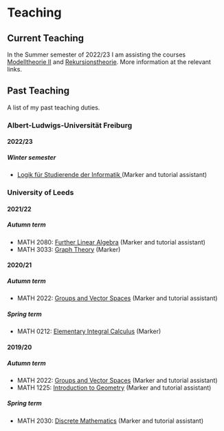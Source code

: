 
<html>
<body>
<h1> Teaching </h1>

<h2> Current Teaching </h2>

<p> In the Summer semester of 2022/23 I am assisting the courses <a href="https://fgallinaro.github.io/modelltheorie_2_23">Modelltheorie II</a> and <a href="https://home.mathematik.uni-freiburg.de/mildenberger/veranstaltungen/ss23/rekursionstheorie.html">Rekursionstheorie</a>. More information at the relevant links. </p>
	
<h2> Past Teaching </h2>

<p> A list of my past teaching duties. </p>
	
<h3> Albert-Ludwigs-Universität Freiburg </h3>
<h4> 2022/23 </h4>
<h5> Winter semester </h5>
<ul>
	<li> <a href="https://home.mathematik.uni-freiburg.de/mildenberger/veranstaltungen/ws22/logik.html">Logik für Studierende der Informatik </a> (Marker and tutorial assistant) </li>
</ul>
	
<h3> University of Leeds </h3>
<h4> 2021/22 </h4>
<h5> Autumn term </h5>
<ul>
	<li> MATH 2080: <a href="https://webprod3.leeds.ac.uk/catalogue/dynmodules.asp?Y=202122&M=MATH-2080">Further Linear Algebra</a> (Marker and tutorial assistant) </li>
	<li> MATH 3033: <a href="https://webprod3.leeds.ac.uk/catalogue/dynmodules.asp?Y=202122&M=MATH-3033">Graph Theory</a> (Marker) </li>
</ul>
<h4> 2020/21 </h4>
<h5> Autumn term </h5>
<ul>
	<li> MATH 2022: <a href="https://webprod3.leeds.ac.uk/catalogue/dynmodules.asp?Y=202021&M=MATH-2022">Groups and Vector Spaces</a> (Marker and tutorial assistant) </li>
</ul>
<h5> Spring term </h5>
<ul>
	<li> MATH 0212: <a href="https://webprod3.leeds.ac.uk/catalogue/dynmodules.asp?Y=202021&M=MATH-0212">Elementary Integral Calculus</a> (Marker) </li>
</ul>
<h4> 2019/20 </h4>
<h5> Autumn term </h5>
<ul>
	<li> MATH 2022: <a href="https://webprod3.leeds.ac.uk/catalogue/dynmodules.asp?Y=201920&M=MATH-2022">Groups and Vector Spaces</a> (Marker and tutorial assistant) </li>
	<li> MATH 1225: <a href="https://webprod3.leeds.ac.uk/catalogue/dynmodules.asp?Y=201920&F=P&M=MATH-1225">Introduction to Geometry</a> (Marker and tutorial assistant) </li>
</ul>
<h5> Spring term </h5>
<ul>
	<li> MATH 2030: <a href="https://webprod3.leeds.ac.uk/catalogue/dynmodules.asp?Y=201920&M=MATH-2230">Discrete Mathematics</a> (Marker and tutorial assistant) </li>
</ul>
</body>
<html>
